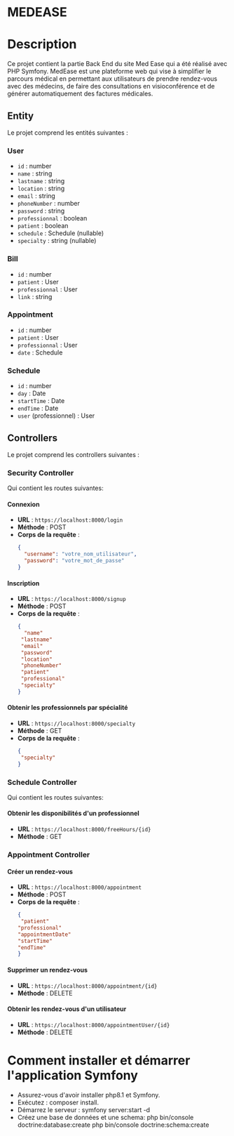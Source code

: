# MEDEASE


# Description

Ce projet contient la partie Back End du site Med Ease qui a été réalisé avec PHP Symfony. MedEase est une plateforme web qui vise à simplifier le parcours médical en permettant aux utilisateurs de prendre rendez-vous avec des médecins,
de faire des consultations en visioconférence et de générer automatiquement des factures médicales.


## Entity
Le projet comprend les entités suivantes :

### User

- `id` : number
- `name` : string
- `lastname` : string
- `location` : string
- `email` : string
- `phoneNumber` : number
- `password` : string
- `professionnal` : boolean
- `patient` : boolean
- `schedule` : Schedule (nullable)
- `specialty` : string (nullable)

### Bill

- `id` : number
- `patient` : User
- `professionnal` : User
- `link` : string

### Appointment

- `id` : number
- `patient` : User
- `professionnal` : User
- `date` : Schedule

### Schedule

- `id` : number
- `day` : Date
- `startTime` : Date
- `endTime` : Date
- `user` (professionnel) : User

## Controllers

Le projet comprend les controllers suivantes :

### Security Controller

Qui contient les routes suivantes:

#### Connexion

- **URL** : `https://localhost:8000/login`
- **Méthode** : POST
- **Corps de la requête** :
  ```json
  {
    "username": "votre_nom_utilisateur",
    "password": "votre_mot_de_passe"
  }

#### Inscription

- **URL** : `https://localhost:8000/signup`
- **Méthode** : POST
- **Corps de la requête** :
  ```json
  {
    "name"
   "lastname"
   "email"
   "password"
   "location"
   "phoneNumber"
   "patient"
   "professional"
   "specialty"
  }


#### Obtenir les professionnels par spécialité
- **URL** : `https://localhost:8000/specialty`
- **Méthode** : GET
- **Corps de la requête** :
  ```json
  {
   "specialty"
  }

### Schedule Controller

Qui contient les routes suivantes:


#### Obtenir les disponibilités d'un professionnel
- **URL** : `https://localhost:8000/freeHours/{id}`
- **Méthode** : GET

### Appointment Controller

#### Créer un rendez-vous

- **URL** : `https://localhost:8000/appointment`
- **Méthode** : POST
- **Corps de la requête** :
  ```json
  {
   "patient"
  "professional"
  "appointmentDate"
  "startTime"
  "endTime"
  }


#### Supprimer un rendez-vous
- **URL** : `https://localhost:8000/appointment/{id}`
- **Méthode** : DELETE


#### Obtenir les rendez-vous d'un utilisateur

- **URL** : `https://localhost:8000/appointmentUser/{id}`
- **Méthode** : DELETE




# Comment installer et démarrer l'application Symfony
- Assurez-vous d'avoir installer php8.1 et Symfony.
- Exécutez : composer install.
- Démarrez le serveur : symfony server:start -d
- Créez une base de données et une schema:
  php bin/console doctrine:database:create
  php bin/console doctrine:schema:create

